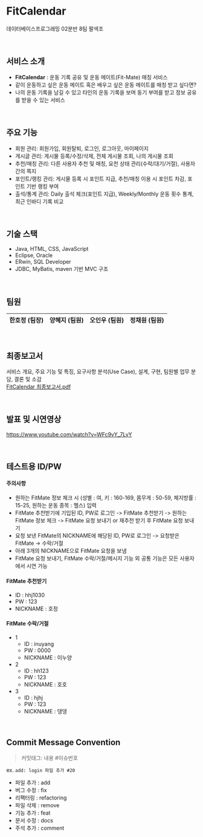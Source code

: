 # FitCalendar
데이터베이스프로그래밍 02분반 8팀 팔색조 

<br/>

## 서비스 소개
- **FitCalendar** : 운동 기록 공유 및 운동 메이트(Fit-Mate) 매칭 서비스
- 같이 운동하고 싶은 운동 메이트 혹은 배우고 싶은 운동 메이트를 매칭 받고 싶다면?
- 나의 운동 기록을 남길 수 있고 타인의 운동 기록을 보며 동기 부여를 받고 정보 공유를 받을 수 있는 서비스

<br/>

## 주요 기능
- 회원 관리: 회원가입, 회원탈퇴, 로그인, 로그아웃, 마이페이지
- 게시글 관리: 게시물 등록/수정/삭제, 전체 게시물 조회, 나의 게시물 조회
- 추천/매칭 관리: 다른 사용자 추천 및 매칭, 요천 상태 관리(수락/대기/거절), 사용자 간의 쪽지
- 포인트/랭킹 관리: 게시물 등록 시 포인트 지급, 추천/매칭 이용 시 포인트 차감, 포인트 기반 랭킹 부여
- 출석/통계 관리: Daily 출석 체크(포인트 지급), Weekly/Monthly 운동 횟수 통계, 최근 인바디 기록 비교

<br/>

## 기술 스택
- Java, HTML, CSS, JavaScript
- Eclipse, Oracle
- ERwin, SQL Developer
- JDBC, MyBatis, maven 기반 MVC 구조

<br/>

## 팀원
|한호정 (팀장)|양혜지 (팀원)|오인우 (팀원)|정채원 (팀원)|
|:------:|:---:|:------:|:---:|

<br/>

## 최종보고서
서비스 개요, 주요 기능 및 특징, 요구사항 분석(Use Case), 설계, 구현, 팀원별 업무 분담, 결론 및 소감<br/>[FitCalendar 최종보고서.pdf](https://github.com/Fit-Calendar/FitCalendar/files/10712964/02-08.pdf)

<br/>

## 발표 및 시연영상
https://www.youtube.com/watch?v=WFc9vY_7LyY

<br/>

## 테스트용 ID/PW
#### 주의사항 
  - 원하는 FitMate 정보 체크 시 (성별 : 여, 키 : 160-169, 몸무게 : 50-59, 체지방률 : 15-25, 원하는 운동 종목 : 헬스) 입력
  - FitMate 추천받기에 기입된 ID, PW로 로그인 -> FitMate 추천받기 -> 원하는 FitMate 정보 체크 -> FitMate 요청 보내기 or 재추천 받기 후 FitMate 요청 보내기
  - 요청 보낸 FitMate의 NICKNAME에 해당된 ID, PW로 로그인 -> 요청받은 FitMate -> 수락/거절
  - 아래 3개의 NICKNAME으로 FitMate 요청을 보냄
  - FitMate 요청 보내기, FitMate 수락/거절/메시지 기능 외 공통 기능은 모든 사용자에서 시연 가능

#### FitMate 추천받기
  - ID : hhj1030
  - PW : 123
  - NICKNAME : 호정
  
#### FitMate 수락/거절
- 1
  - ID : inuyang
  - PW : 0000
  - NICKNAME : 이누양
- 2
  - ID : hh123
  - PW : 123
  - NICKNAME : 호호
- 3
  - ID : hjhj
  - PW : 123
  - NICKNAME : 댕댕

<br/>

## Commit Message Convention
> 커밋태그: 내용 #이슈번호  

ex. `add: login 파일 추가 #20`

- 파일 추가 : add
- 버그 수정 : fix
- 리팩터링 : refactoring
- 파일 삭제 : remove
- 기능 추가 : feat
- 문서 수정 : docs
- 주석 추가 : comment
